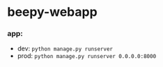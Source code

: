 # beepy-webapp

### app:
- dev: `python manage.py runserver`
- prod: `python manage.py runserver 0.0.0.0:8000`
